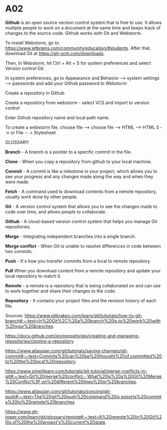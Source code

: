 # A02

**Github** is an open source version control system that is free to use. It allows multiple people to work on a document at the same time and keeps track of changes to the source code. Github works with Git and Webstorm.

To install Webstorm, go to https://www.jetbrains.com/community/education/#students. After that, download Git at https://git-scm.com/downloads.

Then, in Webstorm, hit Ctrl + Alt + S for system preferences and select Version control Git. 

In system preferences, go to Appearance and Behavior --> system settings --> passwords and add your Github password to Webstorm

Create a repository in Github

Create a repository from webstorm - select VCS and import to version control

Enter Github repository name and local path name.

To create a webstorm file, choose file --> choose file --> HTML --> HTML 5 --> or File -- > Stylesheet


GLOSSARY:

**Branch** - A branch is a pointer to a specific commit in the file.

**Clone** - When you copy a repository from github to your local machine.

**Commit** - A commit is like a milestone in your project, which allows you to see your progress and any changes made along the way and when they were made. 

**Fetch** - A command used to download contents from a remote repository, usually work done by other people.

**Git** - A version control system that allows you to see the changes made to code over time, and allows people to collaborate.

**Github** - A cloud-based version control system that helps you manage Git repositories.

**Merge** - Integrating independent branches into a single branch.

**Merge conflict** - When Git is unable to resolve differences in code between two commits.

**Push** - It's how you transfer commits from a local to remote repository.

**Pull** When you download content from a remote repository and update your local repository to match it.

**Remote** - a remote is a repository that is being collaborated on and can use to work together and share their changes to the code.

**Repository** - It contains your project files and the revision history of each file.

Sources: 
https://www.gitkraken.com/learn/git/tutorials/how-to-git-branch#:~:text=In%20Git%2C%20a%20branch%20is,to%20work%20with%20your%20branches.

https://docs.github.com/en/repositories/creating-and-managing-repositories/cloning-a-repository

https://www.atlassian.com/git/tutorials/saving-changes/git-commit#:~:text=Commits%20can%20be%20thought%20of,committed%20to%20the%20local%20repository.

https://www.simplilearn.com/tutorials/git-tutorial/merge-conflicts-in-git#:~:text=Git%20merge%20conflict.-,What%20is%20a%20Git%20Merge%20Conflict%3F,on%20different%20lines%20or%20branches.

https://www.atlassian.com/git/tutorials/syncing/git-push#:~:text=The%20git%20push%20command%20is,exports%20commits%20to%20remote%20branches.

https://www.git-tower.com/learn/git/glossary/remote#:~:text=A%20remote%20in%20Git%20is,of%20the%20project's%20current%20state.


